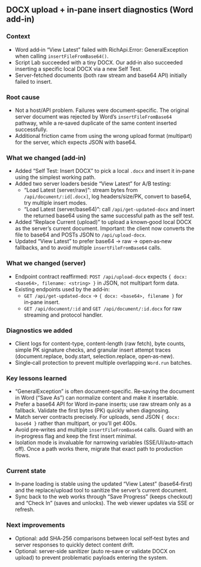 ## DOCX upload + in‑pane insert diagnostics (Word add‑in)

### Context
- Word add‑in “View Latest” failed with RichApi.Error: GeneralException when calling `insertFileFromBase64()`.
- Script Lab succeeded with a tiny DOCX. Our add‑in also succeeded inserting a specific local DOCX via a new Self Test.
- Server-fetched documents (both raw stream and base64 API) initially failed to insert.

### Root cause
- Not a host/API problem. Failures were document‑specific. The original server document was rejected by Word’s `insertFileFromBase64` pathway, while a re‑saved duplicate of the same content inserted successfully.
- Additional friction came from using the wrong upload format (multipart) for the server, which expects JSON with base64.

### What we changed (add‑in)
- Added “Self Test: Insert DOCX” to pick a local `.docx` and insert it in‑pane using the simplest working path.
- Added two server loaders beside “View Latest” for A/B testing:
  - “Load Latest (server/raw)”: stream bytes from `/api/document/:id[.docx]`, log headers/size/PK, convert to base64, try multiple insert modes.
  - “Load Latest (server/base64)”: call `/api/get-updated-docx` and insert the returned base64 using the same successful path as the self test.
- Added “Replace Current (upload)” to upload a known‑good local DOCX as the server’s current document. Important: the client now converts the file to base64 and POSTs JSON to `/api/upload-docx`.
- Updated “View Latest” to prefer base64 → raw → open‑as‑new fallbacks, and to avoid multiple `insertFileFromBase64` calls.

### What we changed (server)
- Endpoint contract reaffirmed: `POST /api/upload-docx` expects `{ docx: <base64>, filename: <string> }` in JSON, not multipart form data.
- Existing endpoints used by the add‑in:
  - `GET /api/get-updated-docx` → `{ docx: <base64>, filename }` for in‑pane insert.
  - `GET /api/document/:id` and `GET /api/document/:id.docx` for raw streaming and protocol handler.

### Diagnostics we added
- Client logs for content-type, content-length (raw fetch), byte counts, simple PK signature checks, and granular insert attempt traces (document.replace, body.start, selection.replace, open‑as‑new).
- Single‑call protection to prevent multiple overlapping `Word.run` batches.

### Key lessons learned
- “GeneralException” is often document‑specific. Re‑saving the document in Word (“Save As”) can normalize content and make it insertable.
- Prefer a base64 API for Word in‑pane inserts; use raw stream only as a fallback. Validate the first bytes (PK) quickly when diagnosing.
- Match server contracts precisely. For uploads, send JSON `{ docx: base64 }` rather than multipart, or you’ll get 400s.
- Avoid pre‑writes and multiple `insertFileFromBase64` calls. Guard with an in‑progress flag and keep the first insert minimal.
- Isolation mode is invaluable for narrowing variables (SSE/UI/auto‑attach off). Once a path works there, migrate that exact path to production flows.

### Current state
- In‑pane loading is stable using the updated “View Latest” (base64‑first) and the replace/upload tool to sanitize the server’s current document.
- Sync back to the web works through “Save Progress” (keeps checkout) and “Check In” (saves and unlocks). The web viewer updates via SSE or refresh.

### Next improvements
- Optional: add SHA‑256 comparisons between local self‑test bytes and server responses to quickly detect content drift.
- Optional: server‑side sanitizer (auto re‑save or validate DOCX on upload) to prevent problematic payloads entering the system.



